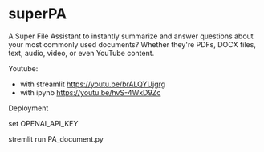 # superPA
A Super File Assistant to instantly summarize and answer questions about your most commonly used documents?  Whether they're PDFs, DOCX files, text, audio, video, or even YouTube content.

Youtube: 
- with streamlit  https://youtu.be/brALQYUjgrg
- with ipynb  https://youtu.be/hvS-4WxD9Zc

Deployment

set OPENAI_API_KEY 

stremlit run PA_document.py

